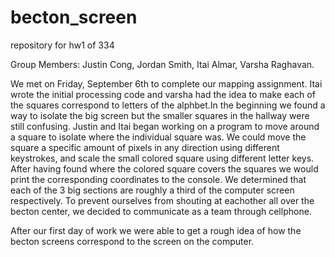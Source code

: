 # becton_screen
repository for hw1 of 334

Group Members: Justin Cong, Jordan Smith, Itai Almar, Varsha Raghavan.

We met on Friday, September 6th to complete our mapping assignment.
Itai wrote the initial processing code and varsha had the idea to make each of the squares correspond to letters of the alphbet.In the beginning we found a way to isolate the big screen but the smaller squares in the hallway were still confusing. Justin and Itai began working on a program to move around a square to isolate where the individual square was. We could move the square a specific amount of pixels in any direction using different keystrokes, and scale the small colored square using different letter keys. After having found where the colored square covers the squares we would print the corresponding coordinates to the console.  We determined that each of the 3 big sections are roughly a third of the computer screen respectively. To prevent ourselves from shouting at eachother all over the becton center, we decided to communicate as a team through cellphone.


After our first day of work we were able to get a rough idea of how the becton screens correspond to the screen on the computer.
